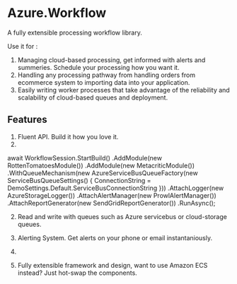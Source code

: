 Azure.Workflow
==============

A fully extensible processing workflow library. 

Use it for :

1. Managing cloud-based processing, get informed with alerts and summeries. Schedule your processing how you want it.
2. Handling any processing pathway from handling orders from ecommerce system to importing data into your application.
3. Easily writing worker processes that take advantage of the reliability and scalability of cloud-based queues and deployment.

Features
---------
1. Fluent API. Build it how you love it.
2. 
await WorkflowSession.StartBuild()
                        .AddModule(new RottenTomatoesModule())
                        .AddModule(new MetacriticModule())
                    .WithQueueMechanism(new AzureServiceBusQueueFactory(new ServiceBusQueueSettings() { ConnectionString = DemoSettings.Default.ServiceBusConnectionString }))
                    .AttachLogger(new AzureStorageLogger())
                    .AttachAlertManager(new ProwlAlertManager())
                    .AttachReportGenerator(new SendGridReportGenerator())
                    .RunAsync();
 
2. Read and write with queues such as Azure servicebus or cloud-storage queues.

3. Alerting System. Get alerts on your phone or email instantaniously. 
 
4. 

5. Fully extensible framework and design, want to use Amazon ECS instead? Just hot-swap the components.
